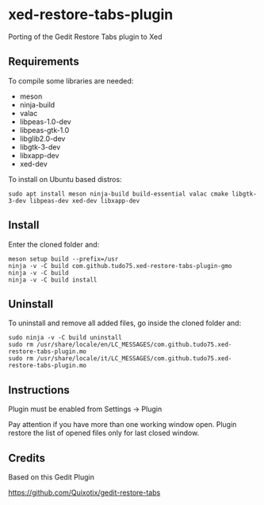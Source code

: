 # xed-restore-tabs-plugin
Porting of the Gedit Restore Tabs plugin to Xed

## Requirements
To compile some libraries are needed:

* meson
* ninja-build
* valac
* libpeas-1.0-dev
* libpeas-gtk-1.0
* libglib2.0-dev
* libgtk-3-dev
* libxapp-dev
* xed-dev

To install on Ubuntu based distros:

    sudo apt install meson ninja-build build-essential valac cmake libgtk-3-dev libpeas-dev xed-dev libxapp-dev

## Install
Enter the cloned folder and:

    meson setup build --prefix=/usr
    ninja -v -C build com.github.tudo75.xed-restore-tabs-plugin-gmo
    ninja -v -C build
    ninja -v -C build install

## Uninstall
To uninstall and remove all added files, go inside the cloned folder and:

	sudo ninja -v -C build uninstall
    sudo rm /usr/share/locale/en/LC_MESSAGES/com.github.tudo75.xed-restore-tabs-plugin.mo
    sudo rm /usr/share/locale/it/LC_MESSAGES/com.github.tudo75.xed-restore-tabs-plugin.mo

## Instructions
Plugin must be enabled from Settings -> Plugin

Pay attention if you have more than one working window open. Plugin restore the list of opened files only for last closed window.

## Credits

Based on this Gedit Plugin

https://github.com/Quixotix/gedit-restore-tabs
